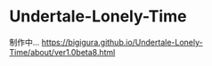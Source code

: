 # Undertale-Lonely-Time
制作中...
https://bigigura.github.io/Undertale-Lonely-Time/about/ver1.0beta8.html
